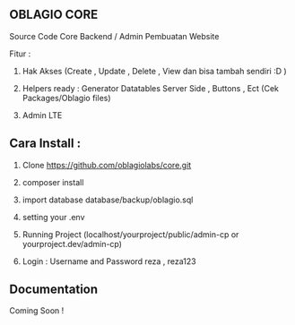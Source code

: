 ## OBLAGIO CORE 
Source Code Core Backend / Admin Pembuatan Website

Fitur :

1. Hak Akses (Create , Update , Delete , View dan bisa tambah sendiri :D )

2. Helpers ready : Generator Datatables Server Side , Buttons , Ect (Cek Packages/Oblagio files)  

3. Admin LTE

## Cara Install :

1. Clone https://github.com/oblagiolabs/core.git

2. composer install

3. import database database/backup/oblagio.sql

4. setting your .env 

5. Running Project (localhost/yourproject/public/admin-cp or yourproject.dev/admin-cp)

6. Login  : Username and Password reza , reza123

## Documentation

Coming Soon ! 